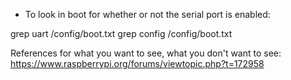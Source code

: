 * To look in boot for whether or not the serial port is enabled:

grep uart /config/boot.txt
grep config /config/boot.txt

References for what you want to see, what you don't want to see: https://www.raspberrypi.org/forums/viewtopic.php?t=172958


